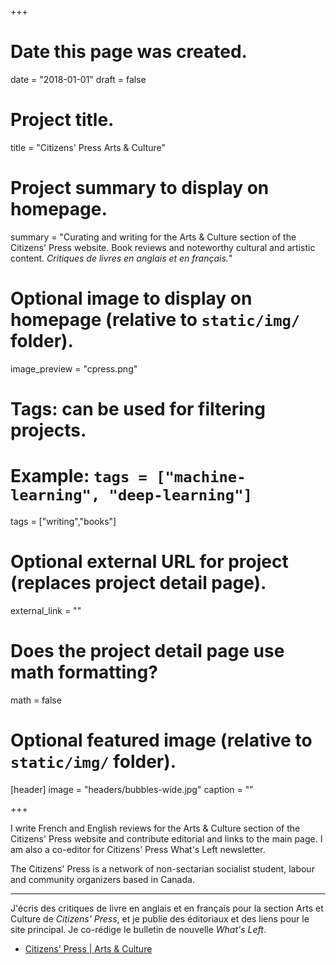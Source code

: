 +++
# Date this page was created.
date = "2018-01-01"
draft = false
# Project title.
title = "Citizens' Press Arts & Culture"

# Project summary to display on homepage.
summary = "Curating and writing for the Arts & Culture section of the Citizens' Press website. Book reviews and noteworthy cultural and artistic content. *Critiques de livres en anglais et en français.*"

# Optional image to display on homepage (relative to `static/img/` folder).
image_preview = "cpress.png"

# Tags: can be used for filtering projects.
# Example: `tags = ["machine-learning", "deep-learning"]`
tags = ["writing","books"]

# Optional external URL for project (replaces project detail page).
external_link = ""

# Does the project detail page use math formatting?
math = false

# Optional featured image (relative to `static/img/` folder).
[header]
image = "headers/bubbles-wide.jpg"
caption = ""

+++

I write French and English reviews for the Arts & Culture section of the Citizens' Press website and contribute editorial and links to the main page. I am also a co-editor for Citizens' Press What's Left newsletter.

The Citizens' Press is a network of non-sectarian socialist student, labour and community organizers based in Canada.

---

J'écris des critiques de livre en anglais et en français pour la section Arts et Culture de *Citizens' Press*, et je publie des éditoriaux et des liens pour le site principal. Je co-rédige le bulletin de nouvelle *What's Left*.

- [Citizens' Press | Arts & Culture](https://cpress.org/rdubois)

